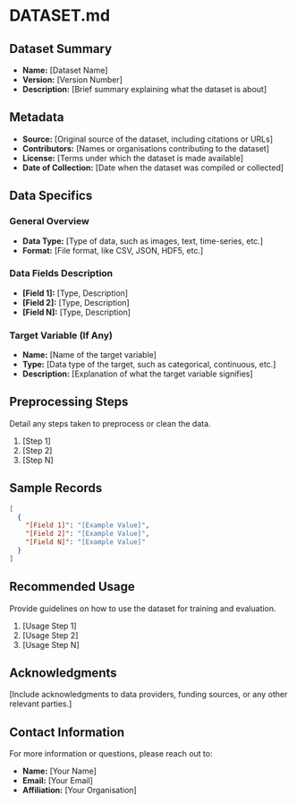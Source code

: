 # DATASET.md

## Dataset Summary

- **Name:** \[Dataset Name\]
- **Version:** \[Version Number\]
- **Description:** \[Brief summary explaining what the dataset is about\]

## Metadata

- **Source:** \[Original source of the dataset, including citations or URLs\]
- **Contributors:** \[Names or organisations contributing to the dataset\]
- **License:** \[Terms under which the dataset is made available\]
- **Date of Collection:** \[Date when the dataset was compiled or collected\]

## Data Specifics

### General Overview

- **Data Type:** \[Type of data, such as images, text, time-series, etc.\]
- **Format:** \[File format, like CSV, JSON, HDF5, etc.\]

### Data Fields Description

- **\[Field 1\]:** \[Type, Description\]
- **\[Field 2\]:** \[Type, Description\]
- **\[Field N\]:** \[Type, Description\]

### Target Variable (If Any)

- **Name:** \[Name of the target variable\]
- **Type:** \[Data type of the target, such as categorical, continuous, etc.\]
- **Description:** \[Explanation of what the target variable signifies\]

## Preprocessing Steps

Detail any steps taken to preprocess or clean the data.

1. \[Step 1\]
1. \[Step 2\]
1. \[Step N\]

## Sample Records

```json
[
  {
    "[Field 1]": "[Example Value]",
    "[Field 2]": "[Example Value]",
    "[Field N]": "[Example Value]"
  }
]
```

## Recommended Usage

Provide guidelines on how to use the dataset for training and evaluation.

1. \[Usage Step 1\]
1. \[Usage Step 2\]
1. \[Usage Step N\]

## Acknowledgments

\[Include acknowledgments to data providers, funding sources, or any other relevant parties.\]

## Contact Information

For more information or questions, please reach out to:

- **Name:** \[Your Name\]
- **Email:** \[Your Email\]
- **Affiliation:** \[Your Organisation\]
